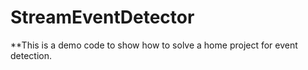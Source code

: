 # StreamEventDetector

**This is a demo code to show how to solve a home project for event detection.
